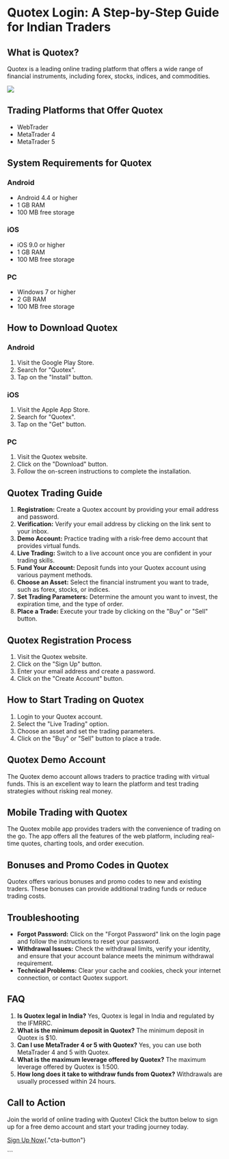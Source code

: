 # Quotex Login: A Step-by-Step Guide for Indian Traders

## What is Quotex?

Quotex is a leading online trading platform that offers a wide range of
financial instruments, including forex, stocks, indices, and
commodities.

[![](https://static.quotex.io/files/4_en/300_250.jpg)](https://traff.sbs/brokerqxlid)

## Trading Platforms that Offer Quotex

-   WebTrader
-   MetaTrader 4
-   MetaTrader 5

## System Requirements for Quotex

### Android

-   Android 4.4 or higher
-   1 GB RAM
-   100 MB free storage

### iOS

-   iOS 9.0 or higher
-   1 GB RAM
-   100 MB free storage

### PC

-   Windows 7 or higher
-   2 GB RAM
-   100 MB free storage

## How to Download Quotex

### Android

1.  Visit the Google Play Store.
2.  Search for "Quotex".
3.  Tap on the "Install" button.

### iOS

1.  Visit the Apple App Store.
2.  Search for "Quotex".
3.  Tap on the "Get" button.

### PC

1.  Visit the Quotex website.
2.  Click on the "Download" button.
3.  Follow the on-screen instructions to complete the installation.

## Quotex Trading Guide

1.  **Registration:** Create a Quotex account by providing your email
    address and password.
2.  **Verification:** Verify your email address by clicking on the link
    sent to your inbox.
3.  **Demo Account:** Practice trading with a risk-free demo account
    that provides virtual funds.
4.  **Live Trading:** Switch to a live account once you are confident in
    your trading skills.
5.  **Fund Your Account:** Deposit funds into your Quotex account using
    various payment methods.
6.  **Choose an Asset:** Select the financial instrument you want to
    trade, such as forex, stocks, or indices.
7.  **Set Trading Parameters:** Determine the amount you want to invest,
    the expiration time, and the type of order.
8.  **Place a Trade:** Execute your trade by clicking on the "Buy"
    or "Sell" button.

## Quotex Registration Process

1.  Visit the Quotex website.
2.  Click on the "Sign Up" button.
3.  Enter your email address and create a password.
4.  Click on the "Create Account" button.

## How to Start Trading on Quotex

1.  Login to your Quotex account.
2.  Select the "Live Trading" option.
3.  Choose an asset and set the trading parameters.
4.  Click on the "Buy" or "Sell" button to place a trade.

## Quotex Demo Account

The Quotex demo account allows traders to practice trading with virtual
funds. This is an excellent way to learn the platform and test trading
strategies without risking real money.

## Mobile Trading with Quotex

The Quotex mobile app provides traders with the convenience of trading
on the go. The app offers all the features of the web platform,
including real-time quotes, charting tools, and order execution.

## Bonuses and Promo Codes in Quotex

Quotex offers various bonuses and promo codes to new and existing
traders. These bonuses can provide additional trading funds or reduce
trading costs.

## Troubleshooting

-   **Forgot Password:** Click on the "Forgot Password" link on
    the login page and follow the instructions to reset your password.
-   **Withdrawal Issues:** Check the withdrawal limits, verify your
    identity, and ensure that your account balance meets the minimum
    withdrawal requirement.
-   **Technical Problems:** Clear your cache and cookies, check your
    internet connection, or contact Quotex support.

## FAQ

1.  **Is Quotex legal in India?** Yes, Quotex is legal in India and
    regulated by the IFMRRC.
2.  **What is the minimum deposit in Quotex?** The minimum deposit in
    Quotex is \$10.
3.  **Can I use MetaTrader 4 or 5 with Quotex?** Yes, you can use both
    MetaTrader 4 and 5 with Quotex.
4.  **What is the maximum leverage offered by Quotex?** The maximum
    leverage offered by Quotex is 1:500.
5.  **How long does it take to withdraw funds from Quotex?** Withdrawals
    are usually processed within 24 hours.

## Call to Action

Join the world of online trading with Quotex! Click the button below to
sign up for a free demo account and start your trading journey today.

[Sign Up
Now](\%22https://traff.sbs/brokerqxsignup\%22){."cta-button"}

\`\`\`

